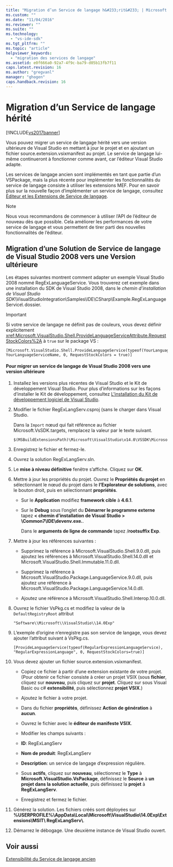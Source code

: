 ```yaml
---
title: "Migration d’un Service de langage h&#233;rit&#233; | Microsoft Docs"
ms.custom: ""
ms.date: "11/04/2016"
ms.reviewer: ""
ms.suite: ""
ms.technology: 
  - "vs-ide-sdk"
ms.tgt_pltfrm: ""
ms.topic: "article"
helpviewer_keywords: 
  - "migration des services de langage"
ms.assetid: e0f666a0-92a7-4f9c-ba79-d05b13fb7f11
caps.latest.revision: 16
ms.author: "gregvanl"
manager: "ghogen"
caps.handback.revision: 16
---
```

# Migration d’un Service de langage h&#233;rit&#233;
[!INCLUDE[vs2017banner](../../code-quality/includes/vs2017banner.md)]

Vous pouvez migrer un service de langage hérité vers une version ultérieure de Visual Studio en mettant à jour le projet et en ajoutant un fichier source.extension.vsixmanifest au projet. Le service de langage lui\-même continueront à fonctionner comme avant, car l’éditeur Visual Studio adapte.  
  
 Les services de langage ancien sont implémentés en tant que partie d’un VSPackage, mais la plus récente pour implémenter les fonctionnalités du service de langage consiste à utiliser les extensions MEF. Pour en savoir plus sur la nouvelle façon d’implémenter un service de langage, consultez [Éditeur et les Extensions de Service de langage](../../extensibility/editor-and-language-service-extensions.md).  
  
> [!NOTE]
>  Nous vous recommandons de commencer à utiliser l’API de l’éditeur de nouveau dès que possible. Cela améliorer les performances de votre service de langage et vous permettent de tirer parti des nouvelles fonctionnalités de l’éditeur.  
  
## Migration d’une Solution de Service de langage de Visual Studio 2008 vers une Version ultérieure  
 Les étapes suivantes montrent comment adapter un exemple Visual Studio 2008 nommé RegExLanguageService. Vous trouverez cet exemple dans une installation du SDK de Visual Studio 2008, dans le *chemin d’installation de Visual Studio SDK*\\VisualStudioIntegration\\Samples\\IDE\\CSharp\\Example.RegExLanguageService\\ dossier.  
  
> [!IMPORTANT]
>  Si votre service de langage ne définit pas de couleurs, vous devez définir explicitement <xref:Microsoft.VisualStudio.Shell.ProvideLanguageServiceAttribute.RequestStockColors%2A> à `true` sur le package VS :  
  
```  
[Microsoft.VisualStudio.Shell.ProvideLanguageService(typeof(YourLanguageService), YourLanguageServiceName, 0, RequestStockColors = true)]  
```  
  
#### Pour migrer un service de langage de Visual Studio 2008 vers une version ultérieure  
  
1.  Installez les versions plus récentes de Visual Studio et le Kit de développement Visual Studio. Pour plus d’informations sur les façons d’installer le Kit de développement, consultez [L'installation du Kit de développement logiciel de Visual Studio](../../extensibility/installing-the-visual-studio-sdk.md).  
  
2.  Modifier le fichier RegExLangServ.csproj \(sans le charger dans Visual Studio.  
  
     Dans la `Import` nœud qui fait référence au fichier Microsoft.VsSDK.targets, remplacez la valeur par le texte suivant.  
  
    ```  
    $(MSBuildExtensionsPath)\Microsoft\VisualStudio\v14.0\VSSDK\Microsoft.VsSDK.targets  
    ```  
  
3.  Enregistrez le fichier et fermez\-le.  
  
4.  Ouvrez la solution RegExLangServ.sln.  
  
5.  Le **mise à niveau définitive** fenêtre s’affiche. Cliquez sur **OK**.  
  
6.  Mettre à jour les propriétés du projet. Ouvrez le **Propriétés du projet** en sélectionnant le nœud du projet dans le **l’Explorateur de solutions**, avec le bouton droit, puis en sélectionnant **propriétés**.  
  
    -   Sur le **Application** modifiez **framework cible** à **4.6.1**.  
  
    -   Sur le **Debug** sous l’onglet du **Démarrer le programme externe** tapez **\< chemin d’installation de Visual Studio \> \\Common7\\IDE\\devenv.exe.**.  
  
         Dans le **arguments de ligne de commande** tapez \/**rootsuffix Exp**.  
  
7.  Mettre à jour les références suivantes :  
  
    -   Supprimez la référence à Microsoft.VisualStudio.Shell.9.0.dll, puis ajoutez les références à Microsoft.VisualStudio.Shell.14.0.dll et Microsoft.VisualStudio.Shell.Immutable.11.0.dll.  
  
    -   Supprimez la référence à Microsoft.VisualStudio.Package.LanguageService.9.0.dll, puis ajoutez une référence à Microsoft.VisualStudio.Package.LanguageService.14.0.dll.  
  
    -   Ajoutez une référence à Microsoft.VisualStudio.Shell.Interop.10.0.dll.  
  
8.  Ouvrez le fichier VsPkg.cs et modifiez la valeur de la `DefaultRegistryRoot` attribut  
  
    ```  
    "Software\\Microsoft\\VisualStudio\\14.0Exp"  
    ```  
  
9. L’exemple d’origine n’enregistre pas son service de langage, vous devez ajouter l’attribut suivant à VsPkg.cs.  
  
    ```  
    [ProvideLanguageService(typeof(RegularExpressionLanguageService), "RegularExpressionLanguage", 0, RequestStockColors=true)]  
    ```  
  
10. Vous devez ajouter un fichier source.extension.vsixmanifest.  
  
    -   Copiez ce fichier à partir d’une extension existante de votre projet. \(Pour obtenir ce fichier consiste à créer un projet VSIX \(sous **fichier**, cliquez sur **nouveau**, puis cliquez sur **projet**. Cliquez sur sous Visual Basic ou c\# **extensibilité**, puis sélectionnez **projet VSIX**.\)  
  
    -   Ajoutez le fichier à votre projet.  
  
    -   Dans du fichier **propriétés**, définissez **Action de génération** à **aucun**.  
  
    -   Ouvrez le fichier avec le **éditeur de manifeste VSIX**.  
  
    -   Modifier les champs suivants :  
  
    -   **ID**: RegExLangServ  
  
    -   **Nom de produit**: RegExLangServ  
  
    -   **Description**: un service de langage d’expression régulière.  
  
    -   Sous **actifs**, cliquez sur **nouveau**, sélectionnez le **Type** à **Microsoft.VisualStudio.VsPackage**, définissez le **Source** à **un projet dans la solution actuelle**, puis définissez la **projet** à **RegExLangServ**.  
  
    -   Enregistrez et fermez le fichier.  
  
11. Générez la solution. Les fichiers créés sont déployées sur **%USERPROFILE%\\AppData\\Local\\Microsoft\\VisualStudio\\14.0Exp\\Extensions\\MSIT\\ RegExLangServ\\**.  
  
12. Démarrez le débogage. Une deuxième instance de Visual Studio ouvert.  
  
## Voir aussi  
 [Extensibilité du Service de langage ancien](../../extensibility/internals/legacy-language-service-extensibility.md)